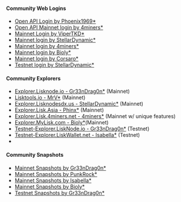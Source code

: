 

<h4><b>Community Web Logins</b></h4>

<ul>
  <li><a href="https://lisk.liskwallet.io/">Open API Login by Phoenix1969*</a>
  <li><a href="https://wallet.lisk.4miners.net">Open API Mainnet login by 4miners*</a></li>
  <li><a href="https://lisk-login.vipertkd.com/">Mainnet Login by ViperTKD*</a></li>
  <li><a href="https://login.lisknodesdx.us">Mainnet login by StellarDynamic*</a></li>
  <li><a href="https://wallet.lisk.4miners.net">Mainnet login by 4miners*</a></li>
  <li><a href="https://wallet.mylisk.com/">Mainnet login by Bioly*</a></li>
  <li><a href="https://liskworld.info">Mainnet login by Corsaro*</a></li>
  <li><a href="https://testexplorer.lisknodesdx.us/">Testnet login by StellarDynamic*</a></li>
  
  </ul>

<h4><b>Community Explorers</b></h4>

<ul>
  <li><a href="https://explorer.lisknode.io/">Explorer.Lisknode.io - Gr33nDrag0n*</a> (Mainnet)</li>
  <li><a href="https://lisktools.io">Lisktools.io - MrV*</a> (Mainnet)</li>
  <li><a href="https://explorer.lisknodesdx.us">Explorer.Lisknodesdx.us - StellarDynamic*</a> (Mainnet)</li>
  <li><a href="https://explorer.lisk.asia">Explorer.Lisk.Asia - Phinx*</a> (Mainnet)</li>
  <li><a href="https://explorer.lisk.4miners.net">Explorer.Lisk.4miners.net - 4miners*</a> (Mainnet w/ unique features)</li>
  <li><a href="https://explorer.mylisk.com">Explorer.MyLisk.com - Bioly*</a>(Mainnet)</li>
  <li><a href="https://testnet-explorer.lisknode.io/">Testnet-Explorer.LiskNode.io - Gr33nDrag0n*</a> (Testnet)</li>
  <li><a href="https://testnet-explorer.liskwallet.net">Testnet-Explorer.LiskWallet.net - Isabella*</a> (Testnet)</li>
  <li>
</ul>
<h4><b>Community Snapshots</b></h4>

<ul>
  <li><a href="https://snapshot.lisknode.io/">Mainnet Snapshots by Gr33nDrag0n*</a></li>
  <li><a href="https://snapshot.punkrock.me/">Mainnet Snapshots by PunkRock*</a></li>
  <li><a href="https://snapshot.liskwallet.net">Mainnet Snapshots by Isabella*</a></li>
  <li><a href="https://s.mylisk.com/">Mainnet Snapshots by Bioly*</a>
  <li><a href="https://testnet-snapshot.lisknode.io/">Testnet Snapshots by Gr33nDrag0n*</a></li>
  </ul>
